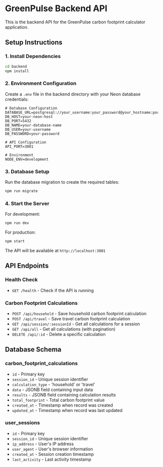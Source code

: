 # GreenPulse Backend API

This is the backend API for the GreenPulse carbon footprint calculator application.

## Setup Instructions

### 1. Install Dependencies

```bash
cd backend
npm install
```

### 2. Environment Configuration

Create a `.env` file in the backend directory with your Neon database credentials:

```env
# Database Configuration
DATABASE_URL=postgresql://your_username:your_password@your_hostname:port/your_database_name
DB_HOST=your-neon-host
DB_PORT=5432
DB_NAME=your-database-name
DB_USER=your-username
DB_PASSWORD=your-password

# API Configuration
API_PORT=3001

# Environment
NODE_ENV=development
```

### 3. Database Setup

Run the database migration to create the required tables:

```bash
npm run migrate
```

### 4. Start the Server

For development:
```bash
npm run dev
```

For production:
```bash
npm start
```

The API will be available at `http://localhost:3001`

## API Endpoints

### Health Check
- `GET /health` - Check if the API is running

### Carbon Footprint Calculations
- `POST /api/household` - Save household carbon footprint calculation
- `POST /api/travel` - Save travel carbon footprint calculation
- `GET /api/session/:sessionId` - Get all calculations for a session
- `GET /api/all` - Get all calculations (with pagination)
- `DELETE /api/:id` - Delete a specific calculation

## Database Schema

### carbon_footprint_calculations
- `id` - Primary key
- `session_id` - Unique session identifier
- `calculation_type` - 'household' or 'travel'
- `data` - JSONB field containing input data
- `results` - JSONB field containing calculation results
- `total_footprint` - Total carbon footprint value
- `created_at` - Timestamp when record was created
- `updated_at` - Timestamp when record was last updated

### user_sessions
- `id` - Primary key
- `session_id` - Unique session identifier
- `ip_address` - User's IP address
- `user_agent` - User's browser information
- `created_at` - Session creation timestamp
- `last_activity` - Last activity timestamp
